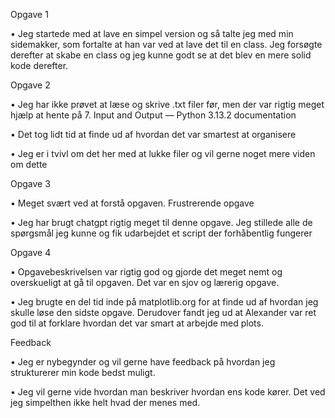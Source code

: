 Opgave 1

•	Jeg startede med at lave en simpel version og så talte jeg med min sidemakker, som fortalte at han var ved at lave det til en class. Jeg forsøgte derefter at skabe en class og jeg kunne godt se at det blev en mere solid kode derefter.


Opgave 2

•	Jeg har ikke prøvet at læse og skrive .txt filer før, men der var rigtig meget hjælp at hente på 7. Input and Output — Python 3.13.2 documentation

•	Det tog lidt tid at finde ud af hvordan det var smartest at organisere

•	Jeg er i tvivl om det her med at lukke filer og vil gerne noget mere viden om dette


Opgave 3

•	Meget svært ved at forstå opgaven. Frustrerende opgave

•	Jeg har brugt chatgpt rigtig meget til denne opgave. Jeg stillede alle de spørgsmål jeg kunne og fik udarbejdet et script der forhåbentlig fungerer


Opgave 4

•	Opgavebeskrivelsen var rigtig god og gjorde det meget nemt og overskueligt at gå til opgaven. Det var en sjov og lærerig opgave.

•	Jeg brugte en del tid inde på matplotlib.org for at finde ud af hvordan jeg skulle løse den sidste opgave. Derudover fandt jeg ud at Alexander var ret god til at forklare hvordan det var smart at arbejde med plots. 


Feedback

•	Jeg er nybegynder og vil gerne have feedback på hvordan jeg strukturerer min kode bedst muligt. 

•	Jeg vil gerne vide hvordan man beskriver hvordan ens kode kører. Det ved jeg simpelthen ikke helt hvad der menes med.

